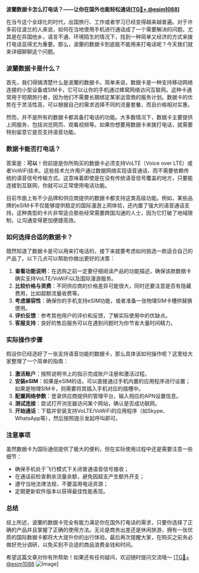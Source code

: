 **波蘭数据卡怎么打电话？——让你在国外也能轻松通话[[TG💪+ @esim1088](https://t.me/s/esim1088)]**

在当今这个全球化的时代，出国旅行、工作或者学习已经变得越来越普遍。对于许多前往波兰的人来说，如何在当地使用手机进行通话成了一个需要解决的问题。尤其是在异国他乡，语言不通、环境陌生的情况下，找到一种简单又经济的方式来拨打电话显得尤为重要。那么，波蘭的数据卡到底能不能用来打电话呢？今天我们就来详细聊聊这个问题。

### 波蘭数据卡是什么？

首先，我们得搞清楚什么是波蘭的数据卡。简单来说，数据卡是一种支持移动网络连接的小型设备或SIM卡，它可以让你的手机通过蜂窝网络访问互联网。这种卡通常用于短期旅行者，因为他们不需要长期绑定某家运营商的服务计划。数据卡的优势在于灵活性高，可以根据自己的需求选择不同的流量套餐，而且价格相对实惠。

然而，并不是所有的数据卡都具备打电话的功能。大多数情况下，数据卡主要提供上网服务，包括浏览网页、观看视频等。如果你想要用数据卡来拨打电话，就需要特别留意它是否支持语音功能。

### 数据卡能否打电话？

答案是：**可以**！但前提是你所购买的数据卡必须支持VoLTE（Voice over LTE）或者VoWiFi技术。这些技术允许用户通过数据网络实现语音通话，而不需要依赖传统的语音信号传输方式。这意味着即使是在没有传统语音信号覆盖的地方，只要能连接到互联网，你就可以正常使用电话功能。

目前市面上有不少品牌和供应商提供的数据卡都支持这类高级功能。例如，某些品牌的eSIM卡不仅能够提供稳定的国际漫游上网体验，还内置了强大的语音通话支持。这种类型的卡片非常适合那些经常需要跨国沟通的人士，因为它打破了地域限制，让沟通变得更加便捷高效。

### 如何选择合适的数据卡？

既然知道了数据卡是可以用来打电话的，接下来就要考虑如何挑选一款适合自己的产品了。以下几点可以帮助你做出更好的决策：

1. **查看功能说明**：在选购之前一定要仔细阅读产品的功能描述，确保该款数据卡确实支持VoLTE/VoWiFi以及国际漫游服务。
2. **比较价格与资费**：不同供应商的价格差异可能很大，同时还要注意是否有隐藏费用，比如超额流量收费等。
3. **考虑兼容性**：确保你的手机支持eSIM功能，或者准备一张物理SIM卡槽供替换使用。
4. **评价反馈**：参考其他用户的评价和反馈，了解实际使用中的优缺点。
5. **客服支持**：良好的售后服务可以在遇到问题时为你节省大量时间精力。

### 实际操作步骤

假设你已经选好了一张支持语音功能的数据卡，那么具体该如何操作呢？这里给大家整理了一个简单的指南：

1. **激活账户**：按照说明书上的指示完成账户注册和激活过程。
2. **安装eSIM**：如果是eSIM的话，可以直接通过手机内置的应用程序进行设置；如果是物理SIM卡，则需要将其插入手机对应的插槽中。
3. **配置网络参数**：登录供应商提供的管理平台，输入相应的APN设置信息。
4. **测试连接**：尝试打开浏览器访问某个网站，确认是否成功联网。
5. **开始通话**：下载并安装支持VoLTE/VoWiFi的应用程序（如Skype、WhatsApp等），然后按照提示发起呼叫即可。

### 注意事项

虽然数据卡为国际通信提供了极大的便利，但在实际使用过程中还是需要注意一些细节：

- 确保手机处于飞行模式下关闭普通语音信号接收；
- 在通话前检查剩余流量余额，避免因超支产生额外开支；
- 遵守当地法律法规，不要滥用电话资源；
- 定期更新软件版本以获得最佳性能表现。

### 总结

综上所述，波蘭的数据卡完全有能力满足你在国外打电话的需求，只要你选择了正确的产品并且掌握了正确的使用方法。无论是商务出差还是休闲旅游，拥有一张优质的国际数据卡都将大大提升你的出行体验。最后再次提醒大家，在购买之前务必做好充分调研，以免买到不合适的商品浪费金钱和时间。

希望这篇文章对你有所帮助！如果还有任何疑问，欢迎随时提问交流哦～ [[TG💪+ @esim1088](https://t.me/s/esim1088) ![Image](https://i.postimg.cc/4NQfJmqS/Snipaste-2025-05-13-00-14-12.png)]